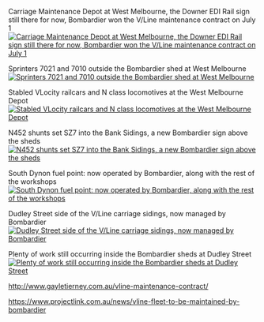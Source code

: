 

Carriage Maintenance Depot at West Melbourne, the Downer EDI Rail sign still there for now, Bombardier won the V/Line maintenance contract on July 1
<a href="https://railgallery.wongm.com/vline-workshops-yards/E105_3490.jpg.html"><img src="https://railgallery.wongm.com/cache/vline-workshops-yards/E105_3490_595.jpg?cached=1404709364" alt="Carriage Maintenance Depot at West Melbourne, the Downer EDI Rail sign still there for now, Bombardier won the V/Line maintenance contract on July 1" /></a>

Sprinters 7021 and 7010 outside the Bombardier shed at West Melbourne
<a href="https://railgallery.wongm.com/vline-workshops-yards/F105_0548.jpg.html"><img src="https://railgallery.wongm.com/cache/vline-workshops-yards/F105_0548_595.jpg?cached=1405286151" alt="Sprinters 7021 and 7010 outside the Bombardier shed at West Melbourne" /></a>

Stabled VLocity railcars and N class locomotives at the West Melbourne Depot
<a href="https://railgallery.wongm.com/vline-workshops-yards/F110_3879.jpg.html"><img src="https://railgallery.wongm.com/cache/vline-workshops-yards/F110_3879_595.jpg?cached=1428123543" alt="Stabled VLocity railcars and N class locomotives at the West Melbourne Depot" /></a>

N452 shunts set SZ7 into the Bank Sidings, a new Bombardier sign above the sheds
<a href="https://railgallery.wongm.com/vline-workshops-yards/E105_6078.jpg.html"><img src="https://railgallery.wongm.com/cache/vline-workshops-yards/E105_6078_595.jpg?cached=1404757824" alt="N452 shunts set SZ7 into the Bank Sidings, a new Bombardier sign above the sheds" /></a>

South Dynon fuel point: now operated by Bombardier, along with the rest of the workshops
<a href="https://railgallery.wongm.com/south-dynon-locomotive-depot/E105_9706.jpg.html"><img src="https://railgallery.wongm.com/cache/south-dynon-locomotive-depot/E105_9706_595.jpg?cached=1525782319" alt="South Dynon fuel point: now operated by Bombardier, along with the rest of the workshops" /></a>

Dudley Street side of the V/Line carriage sidings, now managed by Bombardier
<a href="https://railgallery.wongm.com/vline-workshops-yards/E110_3805.jpg.html"><img src="https://railgallery.wongm.com/cache/vline-workshops-yards/E110_3805_595.jpg?cached=1404743458" alt="Dudley Street side of the V/Line carriage sidings, now managed by Bombardier" /></a>

Plenty of work still occurring inside the Bombardier sheds at Dudley Street
<a href="https://railgallery.wongm.com/vline-workshops-yards/F113_4296.jpg.html"><img src="https://railgallery.wongm.com/cache/vline-workshops-yards/F113_4296_595.jpg?cached=1453433026" alt="Plenty of work still occurring inside the Bombardier sheds at Dudley Street" /></a>

http://www.gayletierney.com.au/vline-maintenance-contract/



https://www.projectlink.com.au/news/vline-fleet-to-be-maintained-by-bombardier